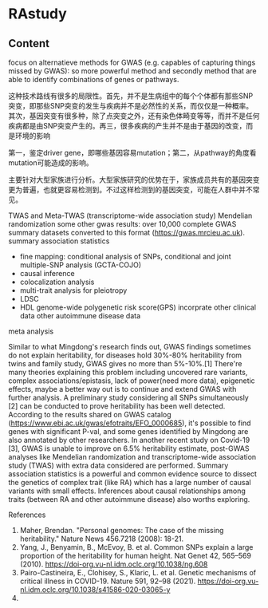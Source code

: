 # RAstudy
## Content
focus on alternatieve methods for GWAS (e.g. capables of capturing things missed by GWAS): so more powerful method and secondly method that are able to identify combinations of genes or pathways.

这种技术路线有很多的局限性。首先，并不是生病组中的每个个体都有那些SNP突变，即那些SNP突变的发生与疾病并不是必然性的关系，而仅仅是一种概率。其次，基因突变有很多种，除了点突变之外，还有染色体畸变等等，而并不是任何疾病都是由SNP突变产生的。再三，很多疾病的产生并不是由于基因的改变，而是环境的影响

第一，鉴定driver gene，即哪些基因容易mutation；第二，从pathway的角度看mutation可能造成的影响。

主要针对大型家族进行分析。大型家族研究的优势在于，家族成员共有的基因突变更为普遍，也就更容易检测到。不过这样检测到的基因突变，可能在人群中并不常见。

TWAS and Meta-TWAS (transcriptome-wide association study)
Mendelian randomization
some other gwas results: over 10,000 complete GWAS summary datasets converted to this format (https://gwas.mrcieu.ac.uk).
summary association statistics
- fine mapping: conditional analysis of SNPs, conditional and joint multiple-SNP analysis (GCTA-COJO)
- causal inference
- colocalization analysis
- multi-trait analysis for pleiotropy 
- LDSC
- HDL
genome-wide polygenetic risk score(GPS)
incorprate other clinical data
other autoimmune disease data

meta analysis

Similar to what Mingdong's research finds out, GWAS findings sometimes do not explain heritability, for diseases hold 30%-80% heritability from twins and family study, GWAS gives no more than 5%-10%.[1] There're many theories explaining this problem including uncovered rare variants, complex associations/epistasis, lack of power(need more data), epigenetic effects, maybe a better way out is to continue and extend GWAS with further analysis. A preliminary study considering all SNPs simultaneously [2] can be conducted to prove heritability has been well detected. According to the results shared on GWAS catalog (https://www.ebi.ac.uk/gwas/efotraits/EFO_0000685), it's possible to find genes with significant P-val, and some genes identified by Mingdong are also annotated by other researchers. In another recent study on Covid-19 [3], GWAS is unable to improve on 6.5% heritability estimate, post-GWAS analyses like Mendelian randomization and transcriptome-wide association study (TWAS) with extra data considered are performed. Summary association statistics is a powerful and common evidence source to dissect the genetics of complex trait (like RA) which has a large number of causal variants with small effects. Inferences about causal relationships among traits (between RA and other autoimmune disease) also worths exploring.

References
1. Maher, Brendan. "Personal genomes: The case of the missing heritability." Nature News 456.7218 (2008): 18-21.
2. Yang, J., Benyamin, B., McEvoy, B. et al. Common SNPs explain a large proportion of the heritability for human height. Nat Genet 42, 565–569 (2010). https://doi-org.vu-nl.idm.oclc.org/10.1038/ng.608
3. Pairo-Castineira, E., Clohisey, S., Klaric, L. et al. Genetic mechanisms of critical illness in COVID-19. Nature 591, 92–98 (2021). https://doi-org.vu-nl.idm.oclc.org/10.1038/s41586-020-03065-y
4. 




